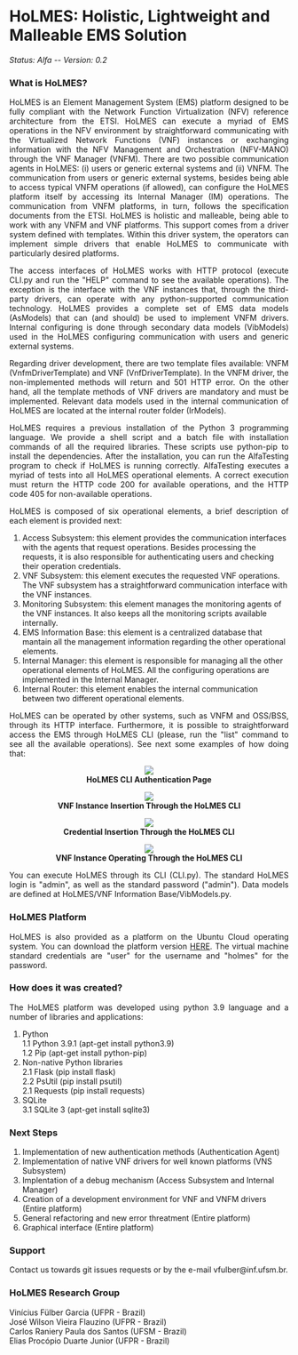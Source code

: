 HoLMES: Holistic, Lightweight and Malleable EMS Solution
========================================================

*Status: Alfa -- Version: 0.2*

### What is HoLMES?
<p align="justify"> HoLMES is an Element Management System (EMS) platform designed to be fully compliant with the Network Function Virtualization (NFV) reference architecture from the ETSI. HoLMES can execute a myriad of EMS operations in the NFV environment by straightforward communicating with the Virtualized Network Functions (VNF) instances or exchanging information with the NFV Management and Orchestration (NFV-MANO) through the VNF Manager (VNFM). There are two possible communication agents in HoLMES: (i) users or generic external systems and (ii) VNFM. The communication from users or generic external systems, besides being able to access typical VNFM operations (if allowed), can configure the HoLMES platform itself by accessing its Internal Manager (IM) operations. The communication from VNFM platforms, in turn, follows the specification documents from the ETSI. HoLMES is holistic and malleable, being able to work with any VNFM and VNF platforms. This support comes from a driver system defined with templates. Within this driver system, the operators can implement simple drivers that enable HoLMES to communicate with particularly desired platforms. </p>

<p align="justify"> The access interfaces of HoLMES works with HTTP protocol (execute CLI.py and run the "HELP" command to see the available operations). The exception is the interface with the VNF instances that, through the third-party drivers, can operate with any python-supported communication technology. HoLMES provides a complete set of EMS data models (AsModels) that can (and should) be used to implement VNFM drivers. Internal configuring is done through secondary data models (VibModels) used in the HoLMES configuring communication with users and generic external systems. </p>

<p align="justify"> Regarding driver development, there are two template files available: VNFM (VnfmDriverTemplate) and VNF (VnfDriverTemplate). In the VNFM driver, the non-implemented methods will return and 501 HTTP error. On the other hand, all the template methods of VNF drivers are mandatory and must be implemented. Relevant data models used in the internal communication of HoLMES are located at the internal router folder (IrModels). </p>

<p align="justify"> HoLMES requires a previous installation of the Python 3 programming language. We provide a shell script and a batch file with installation commands of all the required libraries. These scripts use python-pip to install the dependencies. After the installation, you can run the AlfaTesting program to check if HoLMES is running correctly. AlfaTesting executes a myriad of tests into all HoLMES operational elements. A correct execution must return the HTTP code 200 for available operations, and the HTTP code 405 for non-available operations. </p>

<p align="justify"> HoLMES is composed of six operational elements, a brief description of each element is provided next: </p>

1. Access Subsystem: this element provides the communication interfaces with the agents that request operations. Besides processing the requests, it is also responsible for authenticating users and checking their operation credentials.<br/>
2. VNF Subsystem: this element executes the requested VNF operations. The VNF subsystem has a straightforward communication interface with the VNF instances.<br/>
3. Monitoring Subsystem: this element manages the monitoring agents of the VNF instances. It also keeps all the monitoring scripts available internally.<br/>
4. EMS Information Base: this element is a centralized database that mantain all the management information regarding the other operational elements.<br/>
5. Internal Manager: this element is responsible for managing all the other operational elements of HoLMES. All the configuring operations are implemented in the Internal Manager.<br/>
6. Internal Router: this element enables the internal communication between two different operational elements.

<p align="justify"> HoLMES can be operated by other systems, such as VNFM and OSS/BSS, through its HTTP interface. Furthermore, it is possible to straightforward access the EMS through HoLMES CLI (please, run the "list" command to see all the available operations). See next some examples of how doing that: </p>

<p align="center">
  <img src="https://www.inf.ufpr.br/vinicius/images/holmes/HoLMES-Main.png"> <br/>
  <b>HoLMES CLI Authentication Page</b>
</p>

<p align="center">
  <img src="https://www.inf.ufpr.br/vinicius/images/holmes/HoLMES-VNF-Add.png"> <br/>
  <b>VNF Instance Insertion Through the HoLMES CLI</b>
</p>

<p align="center">
  <img src="https://www.inf.ufpr.br/vinicius/images/holmes/HoLMES-VNF-Credential.png"> <br/>
  <b>Credential Insertion Through the HoLMES CLI</b>
</p>

<p align="center">
  <img src="https://www.inf.ufpr.br/vinicius/images/holmes/HoLMES-VNF-Operate.png"> <br/>
  <b>VNF Instance Operating Through the HoLMES CLI</b>
</p>

<p align="justify"> You can execute HoLMES through its CLI (CLI.py). The standard HoLMES login is "admin", as well as the standard password ("admin"). Data models are defined at HoLMES/VNF Information Base/VibModels.py.</p>

### HoLMES Platform

<p align="justify"> HoLMES is also provided as a platform on the Ubuntu Cloud operating system. You can download the platform version <a href="https://drive.google.com/file/d/15mo5yXFeM8V79YiLfjW5PSsAU7HlfDk4/view?usp=sharing">HERE</a>. The virtual machine standard credentials are "user" for the username and "holmes" for the password. </p>

### How does it was created?

<p align="justify"> The HoLMES platform was developed using python 3.9 language and a number of libraries and applications: </p>

1. Python<br/>
1.1 Python 3.9.1 (apt-get install python3.9)<br/>
1.2 Pip (apt-get install python-pip)<br/>
2. Non-native Python libraries <br/>
2.1 Flask (pip install flask)<br/>
2.2 PsUtil (pip install psutil)<br/>
2.1 Requests (pip install requests)<br/>
3. SQLite<br/>
3.1 SQLite 3 (apt-get install sqlite3)

### Next Steps

1. Implementation of new authentication methods (Authentication Agent)<br/>
2. Implementation of native VNF drivers for well known platforms (VNS Subsystem)<br/>
3. Implentation of a debug mechanism (Access Subsystem and Internal Manager)<br/>
4. Creation of a development environment for VNF and VNFM drivers (Entire platform)<br/>
5. General refactoring and new error threatment (Entire platform)<br/>
6. Graphical interface (Entire platform)

### Support

<p align="justify"> Contact us towards git issues requests or by the e-mail vfulber@inf.ufsm.br. </p>

### HoLMES Research Group

Vinícius Fülber Garcia (UFPR - Brazil)<br/>
José Wilson Vieira Flauzino (UFPR - Brazil)<br/>
Carlos Raniery Paula dos Santos (UFSM - Brazil)<br/>
Elias Procópio Duarte Junior (UFPR - Brazil)
